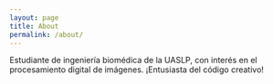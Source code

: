 ```yaml
---
layout: page
title: About
permalink: /about/
---
```


Estudiante de ingeniería biomédica de la UASLP, con interés en el procesamiento digital de imágenes. ¡Entusiasta del código creativo!

